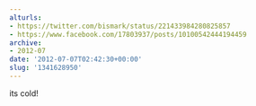 ```yaml
---
alturls:
- https://twitter.com/bismark/status/221433984280825857
- https://www.facebook.com/17803937/posts/10100542444194459
archive:
- 2012-07
date: '2012-07-07T02:42:30+00:00'
slug: '1341628950'
---
```


its cold!

